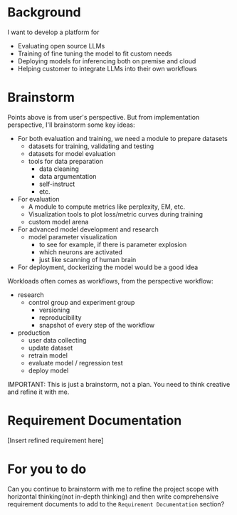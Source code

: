 # Background

I want to develop a platform for

* Evaluating open source LLMs
* Training of fine tuning the model to fit custom needs
* Deploying models for inferencing both on premise and cloud
* Helping customer to integrate LLMs into their own workflows

# Brainstorm

Points above is from user's perspective. But from implementation perspective, I'll brainstorm some key ideas:

* For both evaluation and training, we need a module to prepare datasets
  - datasets for training, validating and testing
  - datasets for model evaluation
  - tools for data preparation
    * data cleaning
    * data argumentation
    * self-instruct
    * etc.
* For evaluation
  - A module to compute metrics like perplexity, EM, etc.
  - Visualization tools to plot loss/metric curves during training
  - custom model arena
* For advanced model development and research
  - model parameter visualization
    * to see for example, if there is parameter explosion
    * which neurons are activated
    * just like scanning of human brain
* For deployment, dockerizing the model would be a good idea

Workloads often comes as workflows, from the perspective workflow:

* research
  - control group and experiment group
    * versioning
    * reproducibility
    * snapshot of every step of the workflow
* production
  - user data collecting
  - update dataset
  - retrain model
  - evaluate model / regression test
  - deploy model

IMPORTANT: This is just a brainstorm, not a plan. You need to think creative and refine it with me.

# Requirement Documentation

[Insert refined requirement here]

# For you to do

Can you continue to brainstorm with me to refine the project scope with horizontal thinking(not in-depth thinking) and then write comprehensive requirement documents to add to the `Requirement Documentation` section?
